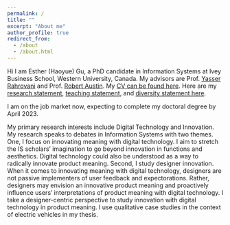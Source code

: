 ```yaml
---
permalink: /
title: ""
excerpt: "About me"
author_profile: true
redirect_from: 
  - /about
  - /about.html
---
```


Hi I am Esther (Haoyue) Gu, a PhD candidate in Information Systems at Ivey Business School, Western University, Canada. My advisors are Prof. [Yasser Rahrovani](https://www.ivey.uwo.ca/faculty/directory/yasser-rahrovani/) and Prof. [Robert Austin](https://www.ivey.uwo.ca/faculty/directory/rob-austin/). My [CV can be found here](https://uwoca-my.sharepoint.com/:b:/g/personal/hgu53_uwo_ca/ETNHhCey1AJPrmg9CJAEVlkB5BJm2pEOt9o52SGjHliDKA?e=XogCMg). Here are my [research statement](https://uwoca-my.sharepoint.com/:w:/g/personal/hgu53_uwo_ca/EabMCwY9b3dCuJvsC5j4sKMBEZJQLIQuXXddlyBEG_XKOg?e=MzXJzN), [teaching statement](https://uwoca-my.sharepoint.com/:w:/g/personal/hgu53_uwo_ca/EeIqwPIhPttMt3Ivw26G8sEBtSf3KYBj_HMCz7VzYAE5kg?e=z4uwUZ), and [diversity statement here](https://uwoca-my.sharepoint.com/:w:/g/personal/hgu53_uwo_ca/EeIEtHatDyZMjXAj7XUBb9UBdtbnnxjRQ-Lb0E-Frd8mww?e=eR8m4d).

I am on the job market now, expecting to complete my doctoral degree by April 2023. 

My primary research interests include Digital Technology and Innovation. My research speaks to debates in Information Systems with two themes. One, I focus on innovating meaning with digital technology. I aim to stretch the IS scholars’ imagination to go beyond innovation in functions and aesthetics. Digital technology could also be understood as a way to radically innovate product meaning. Second, I study designer innovation. When it comes to innovating meaning with digital technology, designers are not passive implementers of user feedback and expectorations. Rather, designers may envision an innovative product meaning and proactively influence users’ interpretations of product meaning with digital technology. I take a designer-centric perspective to study innovation with digital technology in product meaning. I use qualitative case studies in the context of electric vehicles in my thesis. 
